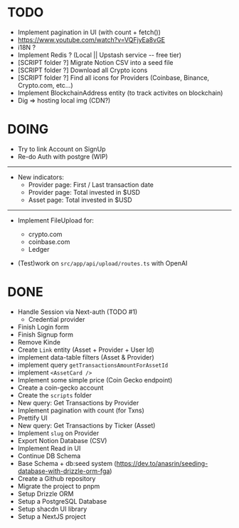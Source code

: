 # TODO

- Implement pagination in UI (with count + fetch())
- https://www.youtube.com/watch?v=VQFjyEa8vGE
- i18N ?
- Implement Redis ? (Local || Upstash service -- free tier)
- [SCRIPT folder ?] Migrate Notion CSV into a seed file
- [SCRIPT folder ?] Download all Crypto icons
- [SCRIPT folder ?] Find all icons for Providers (Coinbase, Binance, Crypto.com, etc...)
- Implement BlockchainAddress entity (to track activites on blockchain)
- Dig => hosting local img (CDN?)

# DOING

- Try to link Account on SignUp
- Re-do Auth with postgre (WIP)

---

- New indicators:
  - Provider page: First / Last transaction date
  - Provider page: Total invested in $USD
  - Asset page: Total invested in $USD

---

- Implement FileUpload for:

  - crypto.com
  - coinbase.com
  - Ledger

- (Test)work on `src/app/api/upload/routes.ts` with OpenAI

# DONE

- Handle Session via Next-auth (TODO #1)
  - Credential provider
- Finish Login form
- Finish Signup form
- Remove Kinde
- Create `Link` entity (Asset + Provider + User Id)
- implement data-table filters (Asset & Provider)
- implement query `getTransactionsAmountForAssetId`
- implement `<AssetCard />`
- Implement some simple price (Coin Gecko endpoint)
- Create a coin-gecko account
- Create the `scripts` folder
- New query: Get Transactions by Provider
- Implement pagination with count (for Txns)
- Prettify UI
- New query: Get Transactions by Ticker (Asset)
- Implement `slug` on Provider
- Export Notion Database (CSV)
- Implement Read in UI
- Continue DB Schema
- Base Schema + db:seed system (https://dev.to/anasrin/seeding-database-with-drizzle-orm-fga)
- Create a Github repository
- Migrate the project to pnpm
- Setup Drizzle ORM
- Setup a PostgreSQL Database
- Setup shacdn UI library
- Setup a NextJS project
